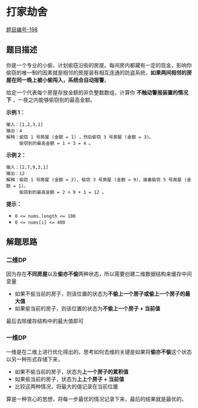 # 打家劫舍

[题目编号-198](https://leetcode-cn.com/problems/house-robber/)



## 题目描述

你是一个专业的小偷，计划偷窃沿街的房屋。每间房内都藏有一定的现金，影响你偷窃的唯一制约因素就是相邻的房屋装有相互连通的防盗系统，**如果两间相邻的房屋在同一晚上被小偷闯入，系统会自动报警**。

给定一个代表每个房屋存放金额的非负整数数组，计算你 **不触动警报装置的情况下** ，一夜之内能够偷窃到的最高金额。

 

**示例 1：**

```
输入：[1,2,3,1]
输出：4
解释：偷窃 1 号房屋 (金额 = 1) ，然后偷窃 3 号房屋 (金额 = 3)。
     偷窃到的最高金额 = 1 + 3 = 4 。
```

**示例 2：**

```
输入：[2,7,9,3,1]
输出：12
解释：偷窃 1 号房屋 (金额 = 2), 偷窃 3 号房屋 (金额 = 9)，接着偷窃 5 号房屋 (金额 = 1)。
     偷窃到的最高金额 = 2 + 9 + 1 = 12 。
```

 

**提示：**

- `0 <= nums.length <= 100`
- `0 <= nums[i] <= 400`



## 解题思路

### 二维DP

因为存在**不同房屋**以及**偷亦不偷**两种状态，所以需要创建二维数据结构来缓存中间变量

* 如果不偷当前的房子，则该位置的状态为**不偷上一个房子或偷上一个房子的最大值**
* 如果偷当前的房子，则该位置的状态为**不偷上一个房子 + 当前值**

最后去除缓存结构中的最大值即可



### 一维DP

一维是在二维上进行优化得出的，思考如何去维的关键是如果将**偷亦不偷**这个状态以另一种形式存储下来，

* 如果不偷当前的房子，状态为**上一个房子的累积值**
* 如果偷当前的房子，状态为**上上个房子 + 当前值**
* 比较这两种情况，将最大的值记录在当前位置

算是一种贪心的思想，将每一步最优的情况记录下来，最后的结果就是最优的。